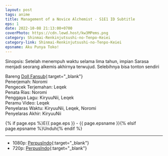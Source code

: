 ```yaml
---
layout: post
tags: anime
title: Management of a Novice Alchemist - S1E1 ID Subtitle
eps: 1
date: 2022-10-08 21:13:00+0700
coverPhoto: https://cdn.lewd.host/kw3MPems.png
category: Shinmai-Renkinjutsushi-no-Tenpo-Keiei
category-link: Shinmai-Renkinjutsushi-no-Tenpo-Keiei
epsname: Aku Punya Toko!
---
```


Sinopsis: Setelah menempuh waktu selama lima tahun, impian Sarasa menjadi seorang alkemis akhirnya terwujud.
Selebihnya bisa tonton sendiri

Bareng [Doll Fansub](https://www.perpusindo.info/user/Leqek){:target="_blank"}<br>
Penerjemah: Noromi<br>
Pengecek Terjemahan: Leqek<br>
Penata Rias: Noromi<br>
Penggaya Lagu: KiryuuNii, Leqek<br>
Peramu Video: Leqek<br>
Penyelaras Waktu: KiryuuNii, Leqek, Noromi<br>
Penyelaras Akhir: KiryuuNii<br>

{% if page.eps %}E{{ page.eps }} - {{ page.epsname }}{% elsif page.epsname %}Unduh{% endif %}

---
- 1080p: [PerpusIndo](https://www.perpusindo.info/berkas/qldcxixU){:target="_blank"}<br>
- 720p: [PerpusIndo](https://www.perpusindo.info/berkas/EpAnKKFq){:target="_blank"}